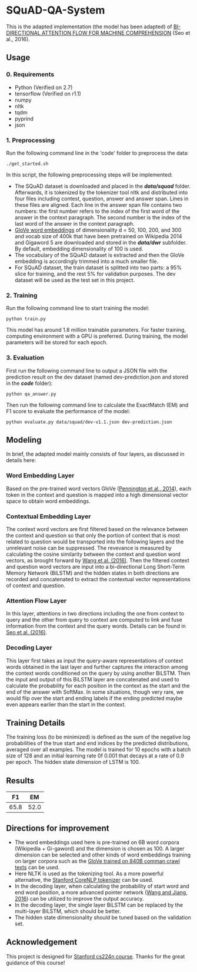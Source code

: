 # SQuAD-QA-System
This is the adapted implementation (the model has been adapted) of [BI-DIRECTIONAL ATTENTION FLOW FOR MACHINE COMPREHENSION](https://arxiv.org/abs/1611.01603) (Seo et al., 2016).

## Usage
### 0. Requirements
- Python (Verified on 2.7)
- tensorflow (Verified on r1.1)
- numpy
- nltk
- tqdm
- pyprind
- json

### 1. Preprocessing
Run the following command line in the 'code' folder to preprocess the data:

```
./get_started.sh
```

In this script, the following preprocessing steps will be implemented:
- The SQuAD dataset is downloaded and placed in the **_data/squad_** folder. Afterwards, it is tokenized by the tokenizer tool nltk and distributed into four files including contest, question, answer and answer span. Lines in these files are aligned. Each line in the answer span file contains two numbers: the first number refers to the index of the first word of the answer in the context paragraph. The second number is the index of the last word of the answer in the context paragraph.
- [GloVe word embeddings](https://nlp.stanford.edu/projects/glove/) of dimensionality d = 50, 100, 200, and 300 and vocab size of 400k that have been pretrained on Wikipedia 2014 and Gigaword 5 are downloaded and stored in the **_data/dwr_** subfolder. By default, embedding dimensionality of 100 is used.
- The vocabulary of the SQuAD dataset is extracted and then the GloVe embedding is accordingly trimmed into a much smaller file.
- For SQuAD dataset, the train dataset is splitted into two parts: a 95% slice for training, and the rest 5% for validation purposes. The dev dataset will be used as the test set in this project.

### 2. Training
Run the following command line to start training the model:

```
python train.py
```

This model has around 1.8 million trainable parameters. For faster training, computing environment with a GPU is preferred. During training, the model parameters will be stored for each epoch.

### 3. Evaluation
First run the following command line to output a JSON file with the prediction result on the dev dataset (named dev-prediction.json and stored in the **_code_** folder):

```
python qa_answer.py
```

Then run the following command line to calculate the ExactMatch (EM) and F1 score to evaluate the performance of the model:

```
python evaluate.py data/squad/dev-v1.1.json dev-prediction.json
```

## Modeling
In brief, the adapted model mainly consists of four layers, as discussed in details here:

### Word Embedding Layer
Based on the pre-trained word vectors GloVe ([Pennington et al., 2014](https://nlp.stanford.edu/pubs/glove.pdf)), each token in the context and question is mapped into a high dimensional vector space to obtain word embeddings.

### Contextual Embedding Layer
The context word vectors are first filtered based on the relevance between the context and question so that only the portion of context that is most related to question would be transported into the following layers and the unrelevant noise can be suppressed. The revevance is measured by calculating the cosine similarity between the context and question word vectors, as brought forward by [Wang et al. (2016)](https://arxiv.org/abs/1612.04211).
Then the filtered context and question word vectors are input into a bi-directional Long Short-Term Memory Network (BiLSTM) and the hidden states in both directions are recorded and concatenated to extract the contextual vector representations of context and question.

### Attention Flow Layer
In this layer, attentions in two directions including the one from context to query and the other from query to context are computed to link and fuse information from the context and the query words. Details can be found in [Seo et al. (2016)](https://arxiv.org/abs/1611.01603).

### Decoding Layer
This layer first takes as input the query-aware representations of context words obtained in the last layer and further captures the interaction among the context words conditioned on the query by using another BiLSTM. Then the input and output of this BiLSTM layer are concatenated and used to calculate the probability for each position in the context as the start and the end of the answer with SoftMax. In some situations, though very rare, we would flip over the start and ending labels if the ending predicted maybe even appears earlier than the start in the context. 

## Training Details
The training loss (to be minimized) is defined as the sum of the negative log probabilities of the true start and end indices by the predicted distributions, averaged over all examples.
The model is trained for 10 epochs with a batch size of 128 and an initial learning rate 0f 0.001 that decays at a rate of 0.9 per epoch. The hidden state dimension of LSTM is 100.

## Results
| F1 | EM |
|----|----|
| 65.8 | 52.0 |

## Directions for improvement
- The word embeddings used here is pre-trained on 6B word corpora (Wikipedia + Gi-gaword) and the dimension is chosen as 100. A larger dimension can be selected and other kinds of word embeddings training on larger corpora such as the [GloVe trained on 840B comman crawl texts](https://nlp.stanford.edu/projects/glove/) can be used.
- Here NLTK is used as the tokenizing tool. As a more powerful alternative, the [Stanford CoreNLP tokenizer](https://nlp.stanford.edu/software/tokenizer.html) can be used.
- In the decoding layer, when calculating the probability of start word and end word position, a more advanced pointer network ([Wang and Jiang, 2016](https://arxiv.org/abs/1608.07905)) can be utilized to improve the output accuracy.
- In the decoding layer, the single layer BiLSTM can be replaced by the multi-layer BiLSTM, which should be better.
- The hidden state dimensionality should be tuned based on the validation set.

## Acknowledgement
This project is designed for [Stanford cs224n course](http://web.stanford.edu/class/cs224n/). Thanks for the great guidance of this course!
